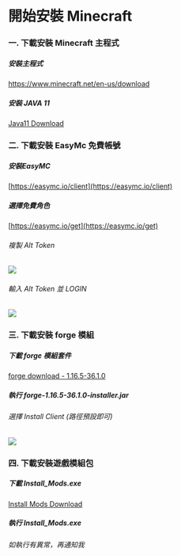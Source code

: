 # 開始安裝 Minecraft 

### 一. 下載安裝 Minecraft 主程式
##### 安裝主程式
[https://www.minecraft.net/en-us/download ](https://www.minecraft.net/en-us/download) 
##### 安裝 JAVA 11
[Java11 Download](https://www.oracle.com/tw/java/technologies/javase-jdk11-downloads.html)


### 二. 下載安裝 EasyMc 免費帳號
##### 安裝EasyMC
[https://easymc.io/client](https://easymc.io/client)
##### 選擇免費角色
[https://easymc.io/get](https://easymc.io/get)
###### 複製 Alt Token
![](https://i.imgur.com/hophcPC.png)
###### 輸入 Alt Token 並 LOGIN
![](https://i.imgur.com/fvTVJXZ.png)



### 三. 下載安裝 forge 模組
##### 下載 forge 模組套件
[forge download - 1.16.5-36.1.0](https://maven.minecraftforge.net/net/minecraftforge/forge/1.16.5-36.1.0/forge-1.16.5-36.1.0-installer.jar)
##### 執行 forge-1.16.5-36.1.0-installer.jar
###### 選擇 Install Client (路徑預設即可)
![](https://i.imgur.com/0lvcXxa.png)



### 四. 下載安裝遊戲模組包
##### 下載 Install_Mods.exe
[Install Mods Download](https://github.com/vic0706/Minecraft/raw/main/Install%20MC/Install_Mods.exe)
##### 執行 Install_Mods.exe
###### 如執行有異常，再通知我
